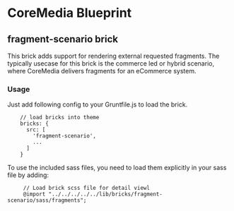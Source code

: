 # CoreMedia Blueprint

## fragment-scenario brick

This brick adds support for rendering external requested fragments. The typically usecase for this brick is the commerce 
led or hybrid scenario, where CoreMedia delivers fragments for an eCommerce system.

### Usage

Just add following config to your Gruntfile.js to load the brick.

```
    // load bricks into theme
    bricks: {
      src: [
        'fragment-scenario',
        ...
      ]
    }
```


To use the included sass files, you need to load them explicitly in your sass file by adding:
```
     // Load brick scss file for detail viewl
     @import "../../../../../lib/bricks/fragment-scenario/sass/fragments";
```
